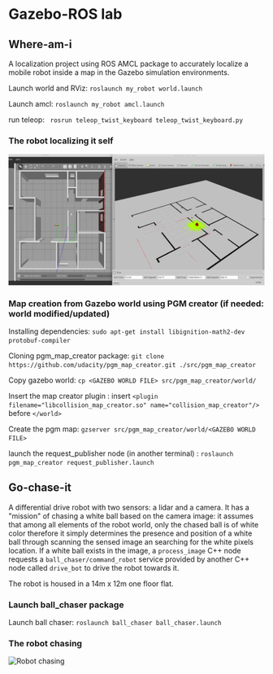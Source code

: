 # Gazebo-ROS lab


## Where-am-i

A localization project using ROS AMCL package to accurately localize a mobile robot inside a map in the Gazebo simulation environments.

Launch world and RViz: `roslaunch my_robot world.launch`

Launch amcl: `roslaunch my_robot amcl.launch`

run teleop: ` rosrun teleop_twist_keyboard teleop_twist_keyboard.py`


### The robot localizing it self

![AMCL localization](images/amcl_01.gif)


### Map creation from Gazebo world using PGM creator (if needed: world modified/updated)

Installing dependencies: `sudo apt-get install libignition-math2-dev protobuf-compiler`

Cloning pgm_map_creator package: `git clone https://github.com/udacity/pgm_map_creator.git ./src/pgm_map_creator`

Copy gazebo world: `cp <GAZEBO WORLD FILE> src/pgm_map_creator/world/`

Insert the map creator plugin : insert `<plugin filename="libcollision_map_creator.so" name="collision_map_creator"/>` before `</world>`

Create the pgm map: `gzserver src/pgm_map_creator/world/<GAZEBO WORLD FILE>`

 launch the request_publisher node (in another terminal) : `roslaunch pgm_map_creator request_publisher.launch`


## Go-chase-it

A differential drive robot with two sensors: a lidar and a camera.
It has a "mission" of chasing a white ball based on the camera image: it assumes that among all elements of the robot world, only the chased ball is of white color therefore it simply determines the presence and position of a white ball through scanning the
sensed image an searching for the white pixels location. If a white ball exists in the image, a `process_image` C++ node requests
a `ball_chaser/command_robot` service provided by another C++ node called `drive_bot` to drive the robot towards it.

The robot is housed in a 14m x 12m one floor flat.


### Launch ball_chaser package

Launch ball chaser: `roslaunch ball_chaser ball_chaser.launch`

<!-- ## Robot and world (top) overview
![diagram](images/top_view.jpg) -->

### The robot chasing
![Robot chasing](images/chasing.gif)
